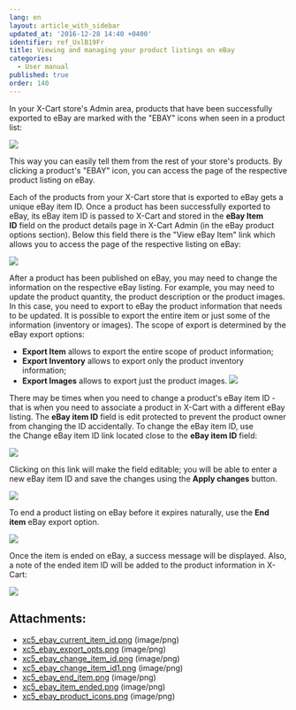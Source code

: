 ```yaml
---
lang: en
layout: article_with_sidebar
updated_at: '2016-12-28 14:40 +0400'
identifier: ref_UxlB19Fr
title: Viewing and managing your product listings on eBay
categories:
  - User manual
published: true
order: 140
---
```



In your X-Cart store's Admin area, products that have been successfully exported to eBay are marked with the "EBAY" icons when seen in a product list:

![]({{site.baseurl}}/attachments/9306771/9439197.png)

This way you can easily tell them from the rest of your store's products. By clicking a product's "EBAY" icon, you can access the page of the respective product listing on eBay.

Each of the products from your X-Cart store that is exported to eBay gets a unique eBay item ID. Once a product has been successfully exported to eBay, its eBay item ID is passed to X-Cart and stored in the **eBay Item ID** field on the product details page in X-Cart Admin (in the eBay product options section). Below this field there is the "View eBay Item" link which allows you to access the page of the respective listing on eBay:

![]({{site.baseurl}}/attachments/9306771/9439191.png)

After a product has been published on eBay, you may need to change the information on the respective eBay listing. For example, you may need to update the product quantity, the product description or the product images. In this case, you need to export to eBay the product information that needs to be updated. It is possible to export the entire item or just some of the information (inventory or images). The scope of export is determined by the eBay export options:

*   **Export Item** allows to export the entire scope of product information;
*   **Export Inventory** allows to export only the product inventory information;
*   **Export Images** allows to export just the product images.
    ![]({{site.baseurl}}/attachments/9306771/9439192.png)

There may be times when you need to change a product's eBay item ID - that is when you need to associate a product in X-Cart with a different eBay listing. The **eBay item ID** field is edit protected to prevent the product owner from changing the ID accidentally. To change the eBay item ID, use the Change eBay item ID link located close to the **eBay item ID** field:

![]({{site.baseurl}}/attachments/9306771/9439193.png)

Clicking on this link will make the field editable; you will be able to enter a new eBay item ID and save the changes using the **Apply changes** button.

![]({{site.baseurl}}/attachments/9306771/9439194.png)

To end a product listing on eBay before it expires naturally, use the **End item** eBay export option.

![]({{site.baseurl}}/attachments/9306771/9439195.png)

Once the item is ended on eBay, a success message will be displayed. Also, a note of the ended item ID will be added to the product information in X-Cart:

![]({{site.baseurl}}/attachments/9306771/9439196.png)

## Attachments:

* [xc5_ebay_current_item_id.png]({{site.baseurl}}/attachments/9306771/9439191.png) (image/png)
* [xc5_ebay_export_opts.png]({{site.baseurl}}/attachments/9306771/9439192.png) (image/png)
* [xc5_ebay_change_item_id.png]({{site.baseurl}}/attachments/9306771/9439193.png) (image/png)
* [xc5_ebay_change_item_id1.png]({{site.baseurl}}/attachments/9306771/9439194.png) (image/png)
* [xc5_ebay_end_item.png]({{site.baseurl}}/attachments/9306771/9439195.png) (image/png)
* [xc5_ebay_item_ended.png]({{site.baseurl}}/attachments/9306771/9439196.png) (image/png)
* [xc5_ebay_product_icons.png]({{site.baseurl}}/attachments/9306771/9439197.png) (image/png)
